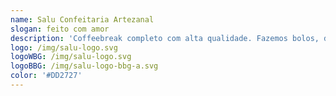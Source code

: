 ```yaml
---
name: Salu Confeitaria Artezanal
slogan: feito com amor
description: 'Coffeebreak completo com alta qualidade. Fazemos bolos, doces e salgados.'
logo: /img/salu-logo.svg
logoWBG: /img/salu-logo.svg
logoBBG: /img/salu-logo-bbg-a.svg
color: '#DD2727'
---
```


